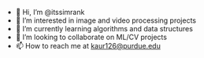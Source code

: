 - 👋 Hi, I’m @itssimrank
- 👀 I’m interested in image and video processing projects
- 🌱 I’m currently learning algorithms and data structures
- 💞️ I’m looking to collaborate on ML/CV projects
- 📫 How to reach me at kaur126@purdue.edu
